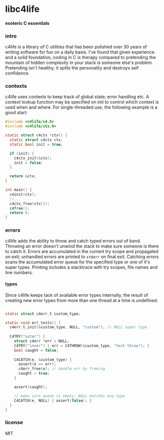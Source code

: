 # libc4life
#### esoteric C essentials

### intro
c4life is a library of C utilities that has been polished over 30 years of writing software for fun on a daily basis. I've found that given experience and a solid foundation, coding in C is therapy compared to pretending the mountain of hidden complexity in your stack is someone else's problem. Pretending isn't healthy; it splits the personality and destroys self confidence.

### contexts
c4life uses contexts to keep track of global state; error handling etc. A context lookup function may be specified on init to control which context is used when and where. For single-threaded use, the following example is a good start:

```C
#include <c4life/c4.h>
#include <c4life/ctx.h>

static struct c4ctx *ctx() {
  static struct c4ctx ctx;
  static bool init = true;

  if (init) {
    c4ctx_init(&ctx);
    init = false;
  }

  return &ctx;
}

int main() {
  c4init(ctx);
  //...
  c4ctx_free(ctx());
  c4free();
  return 0;
}
```

### errors
c4life adds the ability to throw and catch typed errors out of band. Throwing an error doesn't unwind the stack to make sure someone is there to catch it. Errors are accumulated in the current try scope and propagated on exit; unhandled errors are printed to ```stderr``` on final exit. Catching errors scans the accumulated error queue for the specified type or one of it's super types. Printing includes a stacktrace with try scopes, file names and line numbers.

#### types
Since c4life keeps tack of available error types internally, the result of creating new error types from more than one thread at a time is undefined.

```C

static struct c4err_t custom_type;

static void err_tests() {
  c4err_t_init(&custom_type, NULL, "custom"); // NULL super type
  
  C4TRY("outer") {
    struct c4err *err = NULL;
    C4TRY("inner") { err = C4THROW(&custom_type, "test throw"); }
    bool caught = false;
    
    C4CATCH(e, &custom_type) {
      assert(e == err);
      c4err_free(e); // handle err by freeing
      caught = true;
    }

    assert(caught);

    // make sure queue is empty, NULL matches any type
    C4CATCH(e, NULL) { assert(false); }    
  }
}

```

### license
MIT